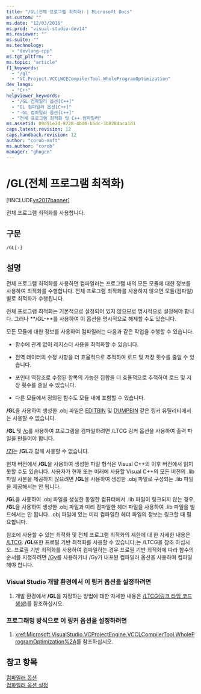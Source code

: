 ```yaml
---
title: "/GL(전체 프로그램 최적화) | Microsoft Docs"
ms.custom: ""
ms.date: "12/03/2016"
ms.prod: "visual-studio-dev14"
ms.reviewer: ""
ms.suite: ""
ms.technology: 
  - "devlang-cpp"
ms.tgt_pltfrm: ""
ms.topic: "article"
f1_keywords: 
  - "/gl"
  - "VC.Project.VCCLWCECompilerTool.WholeProgramOptimization"
dev_langs: 
  - "C++"
helpviewer_keywords: 
  - "/GL 컴파일러 옵션[C++]"
  - "GL 컴파일러 옵션[C++]"
  - "-GL 컴파일러 옵션[C++]"
  - "전체 프로그램 최적화 및 C++ 컴파일러"
ms.assetid: 09d51e2d-9728-4bd0-b5dc-3b8284aca1d1
caps.latest.revision: 12
caps.handback.revision: 12
author: "corob-msft"
ms.author: "corob"
manager: "ghogen"
---
```

# /GL(전체 프로그램 최적화)
[!INCLUDE[vs2017banner](../../assembler/inline/includes/vs2017banner.md)]

전체 프로그램 최적화를 사용합니다.  
  
## 구문  
  
```  
/GL[-]  
```  
  
## 설명  
 전체 프로그램 최적화를 사용하면 컴파일러는 프로그램 내의 모든 모듈에 대한 정보를 사용하여 최적화를 수행합니다.  전체 프로그램 최적화를 사용하지 않으면 모듈\(컴파일\)별로 최적화가 수행됩니다.  
  
 전체 프로그램 최적화는 기본적으로 설정되어 있지 않으므로 명시적으로 설정해야 합니다.  그러나 **\/GL\-**를 사용하여 이 옵션을 명시적으로 해제할 수도 있습니다.  
  
 모든 모듈에 대한 정보를 사용하여 컴파일러는 다음과 같은 작업을 수행할 수 있습니다.  
  
-   함수에 관계 없이 레지스터 사용을 최적화할 수 있습니다.  
  
-   전역 데이터의 수정 사항을 더 효율적으로 추적하여 로드 및 저장 횟수를 줄일 수 있습니다.  
  
-   포인터 역참조로 수정된 항목의 가능한 집합을 더 효율적으로 추적하여 로드 및 저장 횟수를 줄일 수 있습니다.  
  
-   다른 모듈에서 정의된 함수도 모듈 내에 포함할 수 있습니다.  
  
 **\/GL**을 사용하여 생성한 .obj 파일은 [EDITBIN](../../build/reference/editbin-reference.md) 및 [DUMPBIN](../../build/reference/dumpbin-reference.md) 같은 링커 유틸리티에서는 사용할 수 없습니다.  
  
 **\/GL** 및 [\/c](../../build/reference/c-compile-without-linking.md)를 사용하여 프로그램을 컴파일하려면 \/LTCG 링커 옵션을 사용하여 출력 파일을 만들어야 합니다.  
  
 [\/ZI](../../build/reference/z7-zi-zi-debug-information-format.md)는 **\/GL**과 함께 사용할 수 없습니다.  
  
 현재 버전에서 **\/GL**을 사용하여 생성한 파일 형식은 Visual C\+\+의 이후 버전에서 읽지 못할 수도 있습니다.  사용자가 현재 또는 미래에 사용할 Visual C\+\+의 모든 버전의 .lib 파일 사본을 제공하지 않으려면 **\/GL**을 사용하여 생성한 .obj 파일로 구성되는 .lib 파일을 제공해서는 안 됩니다.  
  
 **\/GL**을 사용하여 .obj 파일을 생성한 동일한 컴퓨터에서 .lib 파일이 링크되지 않는 경우, **\/GL**을 사용하여 생성한 .obj 파일과 미리 컴파일한 헤더 파일을 사용하여 .lib 파일을 빌드해서는 안 됩니다.  .obj 파일에 있는 미리 컴파일한 헤더 파일의 정보는 링크할 때 필요합니다.  
  
 참조에 사용할 수 있는 최적화 및 전체 프로그램 최적화의 제한에 대 한 자세한 내용은  [\/LTCG](../../build/reference/ltcg-link-time-code-generation.md).   **\/GL**또한 프로필 기반 최적화를 사용할 수 있습니다;는 \/LTCG을 참조 하십시오.  프로필 기반 최적화를 사용하여 컴파일하는 경우 프로필 기반 최적화에 따라 함수의 순서를 지정하려면 [\/Gy](../../build/reference/gy-enable-function-level-linking.md)를 사용하거나 \/Gy가 내포된 컴파일러 옵션을 사용하여 컴파일해야 합니다.  
  
### Visual Studio 개발 환경에서 이 링커 옵션을 설정하려면  
  
1.  개발 환경에서 **\/GL**을 지정하는 방법에 대한 자세한 내용은 [\/LTCG\(링크 타임 코드 생성\)](../../build/reference/ltcg-link-time-code-generation.md)를 참조하십시오.  
  
### 프로그래밍 방식으로 이 링커 옵션을 설정하려면  
  
1.  <xref:Microsoft.VisualStudio.VCProjectEngine.VCCLCompilerTool.WholeProgramOptimization%2A>를 참조하십시오.  
  
## 참고 항목  
 [컴파일러 옵션](../../build/reference/compiler-options.md)   
 [컴파일러 옵션 설정](../../build/reference/setting-compiler-options.md)